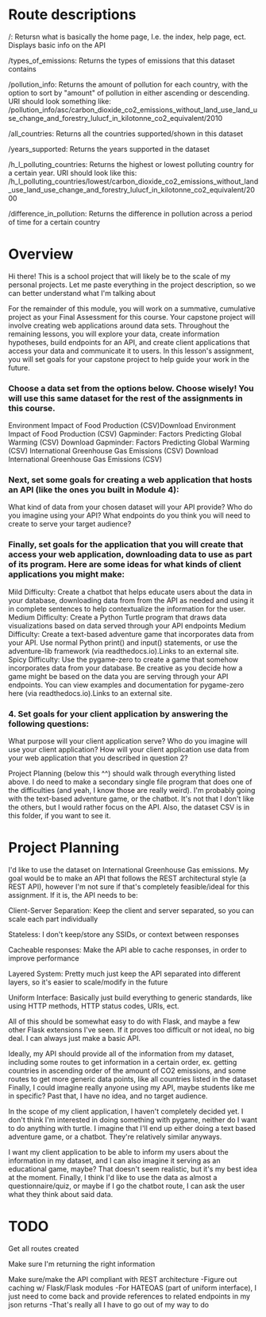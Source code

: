 # Route descriptions

/: Retursn what is basically the home page, I.e. the index, help page, ect. Displays basic info on the API

/types_of_emissions: Returns the types of emissions that this dataset contains

/pollution_info: Returns the amount of pollution for each country, with the option to sort by "amount" of pollution in either ascending or descending. URI should look something like: /pollution_info/asc/carbon_dioxide_co2_emissions_without_land_use_land_use_change_and_forestry_lulucf_in_kilotonne_co2_equivalent/2010

/all_countries: Returns all the countries supported/shown in this dataset

/years_supported: Returns the years supported in the dataset

/h_l_polluting_countries: Returns the highest or lowest polluting country for a certain year. URI should look like this: /h_l_polluting_countries/lowest/carbon_dioxide_co2_emissions_without_land_use_land_use_change_and_forestry_lulucf_in_kilotonne_co2_equivalent/2000

/difference_in_pollution: Returns the difference in pollution across a period of time for a certain country

# Overview
Hi there! This is a school project that will likely be to the scale of my personal projects. Let me paste everything in the project description, so we can better understand what I'm talking about


For the remainder of this module, you will work on a summative, cumulative project as your Final Assessment for this course. Your capstone project will involve creating web applications around data sets. Throughout the remaining lessons, you will explore your data, create information hypotheses, build endpoints for an API, and create client applications that access your data and communicate it to users. In this lesson's assignment, you will set goals for your capstone project to help guide your work in the future.

### Choose a data set from the options below. Choose wisely! You will use this same dataset for the rest of the assignments in this course.

Environment Impact of Food Production (CSV)Download Environment Impact of Food Production (CSV)
Gapminder: Factors Predicting Global Warming (CSV) Download Gapminder: Factors Predicting Global Warming (CSV) 
International Greenhouse Gas Emissions (CSV) Download International Greenhouse Gas Emissions (CSV) 

### Next, set some goals for creating a web application that hosts an API (like the ones you built in Module 4):

What kind of data from your chosen dataset will your API provide?
Who do you imagine using your API?
What endpoints do you think you will need to create to serve your target audience?

### Finally, set goals for the application that you will create that access your web application, downloading data to use as part of its program. Here are some ideas for what kinds of client applications you might make:

Mild Difficulty: Create a chatbot that helps educate users about the data in your database, downloading data from from the API as needed and using it in complete sentences to help contextualize the information for the user.
Medium Difficulty: Create a Python Turtle program that draws data visualizations based on data served through your API endpoints
Medium Difficulty: Create a text-based adventure game that incorporates data from your API. Use normal Python print() and input() statements, or use the adventure-lib framework (via readthedocs.io).Links to an external site.
Spicy Difficulty: Use the pygame-zero to create a game that somehow incorporates data from your database. Be creative as you decide how a game might be based on the data you are serving through your API endpoints. You can view examples and documentation for pygame-zero here (via readthedocs.io).Links to an external site.

### 4. Set goals for your client application by answering the following questions:

What purpose will your client application serve?
Who do you imagine will use your client application?
How will your client application use data from your web application that you described in question 2?


Project Planning (below this ^^) should walk through everything listed above. I do need to make a secondary single file program that does one of the difficulties (and yeah, I know those are really weird). I'm probably going with the text-based adventure game, or the chatbot. It's not that I don't like the others, but I would rather focus on the API. Also, the dataset CSV is in this folder, if you want to see it.

# Project Planning
I'd like to use the dataset on International Greenhouse Gas emissions. My goal would be to make an API that follows the REST architectural style (a REST API), however I'm not sure if that's completely feasible/ideal for this assignment. If it is, the API needs to be:


Client-Server Separation: Keep the client and server separated, so you can scale each part individually

Stateless: I don't keep/store any SSIDs, or context between responses

Cacheable responses: Make the API able to cache responses, in order to improve performance

Layered System: Pretty much just keep the API separated into different layers, so it's easier to scale/modify in the future

Uniform Interface: Basically just build everything to generic standards, like using HTTP methods, HTTP status codes, URIs, ect.

 
All of this should be somewhat easy to do with Flask, and maybe a few other Flask extensions I've seen. If it proves too difficult or not ideal, no big deal. I can always just make a basic API.

Ideally, my API should provide all of the information from my dataset, including some routes to get information in a certain order, ex. getting countries in ascending order of the amount of CO2 emissions, and some routes to get more generic data points, like all countries listed in the dataset Finally, I could imagine really anyone using my API, maybe students like me in specific? Past that, I have no idea, and no target audience. 

In the scope of my client application, I haven't completely decided yet. I don't think I'm interested in doing something with pygame, neither do I want to do anything with turtle. I imagine that I'll end up either doing a text based adventure game, or a chatbot. They're relatively similar anyways.

I want my client application to be able to inform my users about the information in my dataset, and I can also imagine it serving as an educational game, maybe? That doesn't seem realistic, but it's my best idea at the moment. Finally, I think I'd like to use the data as almost a questionnaire/quiz, or maybe if I go the chatbot route, I can ask the user what they think about said data.

# TODO
Get all routes created

Make sure I'm returning the right information

Make sure/make the API compliant with REST architecture
-Figure out caching w/ Flask/Flask modules
-For HATEOAS (part of uniform interface), I just need to come back and provide references to related endpoints in my json returns
-That's really all I have to go out of my way to do
 
